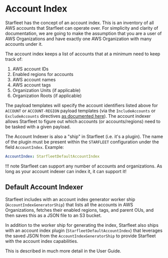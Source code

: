 # Account Index
Starfleet has the concept of an account index. This is an inventory of all AWS accounts that Starfleet can operate over. For simplicity and clarity of documentation, we are going to make the assumption that you are a user of AWS Organizations and have exactly one AWS Organization with many accounts under it.

The account index keeps a list of accounts that at a minimum need to keep track of:

1. AWS account IDs
1. Enabled regions for accounts
1. AWS account names
1. AWS account tags
1. Organization Units (if applicable)
1. Organization Roots (if applicable)

The payload templates will specify the account identifiers listed above for `ACCOUNT` or `ACCOUNT-REGION` payload templates (via the `IncludeAccounts` or `ExcludeAccounts` directives [as documented here](PayloadTemplates.md#account-worker-templates)). The account indexer allows Starfleet to figure out which accounts (or accounts/regions) need to be tasked with a given payload.

The Account Indexer is also a "ship" in Starfleet (i.e. it's a plugin). The name of the plugin must be present within the `STARFLEET` configuration under the field `AccountIndex`. Example:
```yaml
AccountIndex: StarfleetDefaultAccountIndex
```

!!! note
    Starfleet can support any number of accounts and organizations. As long as your account indexer can index it, it can support it!

## Default Account Indexer
Starfleet includes with an account index generator worker ship (`AccountIndexGeneratorShip`) that lists all the accounts in AWS Organizations, fetches their enabled regions, tags, and parent OUs, and then saves this as a JSON file to an S3 bucket.

In addition to the worker ship for generating the index, Starfleet also ships with an account index plugin (`StarfleetDefaultAccountIndex`) that leverages the saved JSON from the `AccountIndexGeneratorShip` to provide Starfleet with the account index capabilities.

This is described in much more detail in the User Guide.
